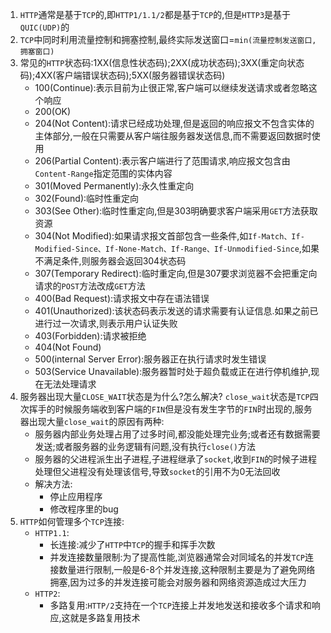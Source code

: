 1. `HTTP`通常是基于`TCP`的,即`HTTP1/1.1/2`都是基于`TCP`的,但是`HTTP3`是基于`QUIC(UDP)`的
2. `TCP`中同时利用流量控制和拥塞控制,最终实际发送窗口=`min(流量控制发送窗口, 拥塞窗口)`
3. 常见的`HTTP`状态码:1XX(信息性状态码);2XX(成功状态码);3XX(重定向状态码);4XX(客户端错误状态码);5XX(服务器错误状态码)
   * 100(Continue):表示目前为止很正常,客户端可以继续发送请求或者忽略这个响应
   * 200(OK)
   * 204(Not Content):请求已经成功处理,但是返回的响应报文不包含实体的主体部分,一般在只需要从客户端往服务器发送信息,而不需要返回数据时使用
   * 206(Partial Content):表示客户端进行了范围请求,响应报文包含由`Content-Range`指定范围的实体内容
   * 301(Moved Permanently):永久性重定向
   * 302(Found):临时性重定向
   * 303(See Other):临时性重定向,但是303明确要求客户端采用`GET`方法获取资源
   * 304(Not Modified):如果请求报文首部包含一些条件,如`If-Match、If-Modified-Since、If-None-Match、If-Range、If-Unmodified-Since`,如果不满足条件,则服务器会返回304状态码
   * 307(Temporary Redirect):临时重定向,但是307要求浏览器不会把重定向请求的`POST`方法改成`GET`方法
   * 400(Bad Request):请求报文中存在语法错误
   * 401(Unauthorized):该状态码表示发送的请求需要有认证信息.如果之前已进行过一次请求,则表示用户认证失败
   * 403(Forbidden):请求被拒绝
   * 404(Not Found)
   * 500(internal Server Error):服务器正在执行请求时发生错误
   * 503(Service Unavailable):服务器暂时处于超负载或正在进行停机维护,现在无法处理请求
4. 服务器出现大量`CLOSE_WAIT`状态是为什么?怎么解决?
   `close_wait`状态是`TCP`四次挥手的时候服务端收到客户端的`FIN`但是没有发生字节的`FIN`时出现的,服务器出现大量`close_wait`的原因有两种:
   * 服务器内部业务处理占用了过多时间,都没能处理完业务;或者还有数据需要发送;或者服务器的业务逻辑有问题,没有执行`close()`方法
   * 服务器的父进程派生出子进程,子进程继承了`socket`,收到`FIN`的时候子进程处理但父进程没有处理该信号,导致`socket`的引用不为0无法回收
   * 解决方法:
     - 停止应用程序
     - 修改程序里的bug
5. `HTTP`如何管理多个`TCP`连接:
   * `HTTP1.1`:
      - 长连接:减少了`HTTP`中`TCP`的握手和挥手次数
      - 并发连接数量限制:为了提高性能,浏览器通常会对同域名的并发`TCP`连接数量进行限制,一般是6-8个并发连接,这种限制主要是为了避免网络拥塞,因为过多的并发连接可能会对服务器和网络资源造成过大压力
   * `HTTP2`:
      - 多路复用:`HTTP/2`支持在一个`TCP`连接上并发地发送和接收多个请求和响应,这就是多路复用技术    
  